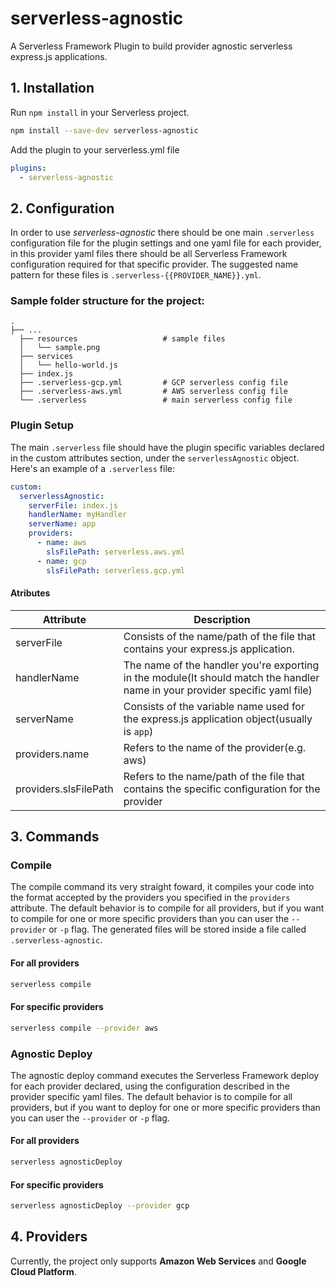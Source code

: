 # serverless-agnostic
A Serverless Framework Plugin to build provider agnostic serverless express.js applications.

## 1. Installation

Run `npm install` in your Serverless project.

```bash
npm install --save-dev serverless-agnostic
```

Add the plugin to your serverless.yml file

```yml
plugins:
  - serverless-agnostic
```

## 2. Configuration
In order to use *serverless-agnostic* there should be one main `.serverless` configuration file for the plugin settings and one yaml file for each provider, in this provider yaml files there should be all Serverless Framework configuration required for that specific provider. The suggested name pattern for these files is `.serverless-{{PROVIDER_NAME}}.yml`.

### Sample folder structure for the project:
    .
    ├── ...
      ├── resources                   # sample files
      │   └── sample.png               
      ├── services                   
      │   └── hello-world.js
      ├── index.js
      ├── .serverless-gcp.yml         # GCP serverless config file
      ├── .serverless-aws.yml         # AWS serverless config file
      └── .serverless                 # main serverless config file
### Plugin Setup
The main `.serverless` file should have the plugin specific variables declared in the custom attributes section, under the `serverlessAgnostic` object.
<br>
Here's an example of a `.serverless` file:
```yml
custom:
  serverlessAgnostic:
    serverFile: index.js
    handlerName: myHandler
    serverName: app
    providers:
      - name: aws
        slsFilePath: serverless.aws.yml
      - name: gcp
        slsFilePath: serverless.gcp.yml
```
#### Atributes

| Attribute             | Description                                                                                                                  |
|-----------------------|------------------------------------------------------------------------------------------------------------------------------|
| serverFile            | Consists of the name/path of the file that contains your express.js application.                                             |
| handlerName           | The name of the handler you're exporting in the module(It should match the handler name in your provider specific yaml file) |
| serverName            | Consists of the variable name used for the express.js application object(usually is `app`)                                   |
| providers.name        | Refers to the name of the provider(e.g. aws)                                                                                 |
| providers.slsFilePath | Refers to the name/path of the file that contains the specific configuration for the provider                                |

## 3. Commands

### Compile
The compile command its very straight foward, it compiles your code into the format accepted by the providers you specified in the `providers` attribute. The default behavior is to compile for all providers, but if you want to compile for one or more specific providers than you can user the `--provider` or `-p` flag. The generated files will be stored inside a file called `.serverless-agnostic`.

#### For all providers
```bash
serverless compile
```
#### For specific providers
```bash
serverless compile --provider aws
```

### Agnostic Deploy
The agnostic deploy command executes the Serverless Framework deploy for each provider declared, using the configuration described in the provider specific yaml files. The default behavior is to compile for all providers, but if you want to deploy for one or more specific providers than you can user the `--provider` or `-p` flag.

#### For all providers
```bash
serverless agnosticDeploy
```
#### For specific providers
```bash
serverless agnosticDeploy --provider gcp
```
## 4. Providers
Currently, the project only supports **Amazon Web Services** and **Google Cloud Platform**.
